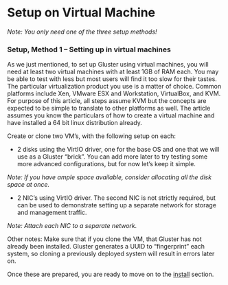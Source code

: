 # Setup on Virtual Machine

_Note: You only need one of the three setup methods!_

### Setup, Method 1 – Setting up in virtual machines

As we just mentioned, to set up Gluster using virtual machines, you will
need at least two virtual machines with at least 1GB of RAM each. You
may be able to test with less but most users will find it too slow for
their tastes. The particular virtualization product you use is a matter
of choice. Common platforms include Xen, VMware ESX and
Workstation, VirtualBox, and KVM. For purpose of this article, all steps
assume KVM but the concepts are expected to be simple to translate to
other platforms as well. The article assumes you know the particulars of
how to create a virtual machine and have installed a 64 bit linux
distribution already.

Create or clone two VM’s, with the following setup on each:

- 2 disks using the VirtIO driver, one for the base OS and one that we
  will use as a Gluster “brick”. You can add more later to try testing
  some more advanced configurations, but for now let’s keep it simple.

_Note: If you have ample space available, consider allocating all the
disk space at once._

- 2 NIC’s using VirtIO driver. The second NIC is not strictly
  required, but can be used to demonstrate setting up a separate
  network for storage and management traffic.

_Note: Attach each NIC to a separate network._

Other notes: Make sure that if you clone the VM, that Gluster has not
already been installed. Gluster generates a UUID to “fingerprint” each
system, so cloning a previously deployed system will result in errors
later on.

Once these are prepared, you are ready to move on to the
[install](./Install.md) section.
